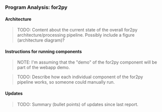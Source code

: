 ### Program Analysis: for2py

#### Architecture

>TODO: Content about the current state of the overall for2py architecture/processing pipeline.
Possibly include a figure (architecture diagram)?

#### Instructions for running components

>NOTE: I'm assuming that the "demo" of the for2py component will be part of the webapp demo.

>TODO: Describe how each individual component of the for2py pipeline works, so someone could manually run.

#### Updates

>TODO: Summary (bullet points) of updates since last report.
